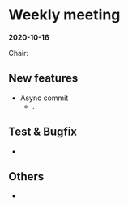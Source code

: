 # Weekly meeting

**2020-10-16**

Chair: 

## New features

* Async commit
  * .

## Test & Bugfix
  *
  
## Others
  *
